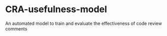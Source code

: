 # CRA-usefulness-model
An automated model to train and evaluate the effectiveness of code review comments
